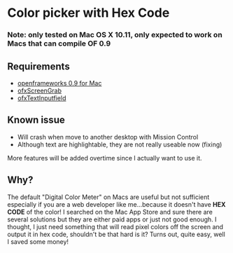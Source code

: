 # Color picker with Hex Code

### Note: only tested on Mac OS X 10.11, only expected to work on Macs that can compile OF 0.9

## Requirements
- [openframeworks 0.9 for Mac](http://openframeworks.cc)
- [ofxScreenGrab](https://github.com/genekogan/ofxScreenGrab)
- [ofxTextInputfield](https://github.com/Flightphase/ofxTextInputField)

## Known issue
- Will crash when move to another desktop with Mission Control
- Although text are highlightable, they are not really useable now (fixing)

More features will be added overtime since I actually want to use it.

## Why?
The default "Digital Color Meter" on Macs are useful but not sufficient especially if you are a web developer like me...because it doesn't have **HEX CODE** of the color! I searched on the Mac App Store and sure there are several solutions but they are either paid apps or just not good enough. I thought, I just need something that will read pixel colors off the screen and output it in hex code, shouldn't be that hard is it? Turns out, quite easy, well I saved some money!